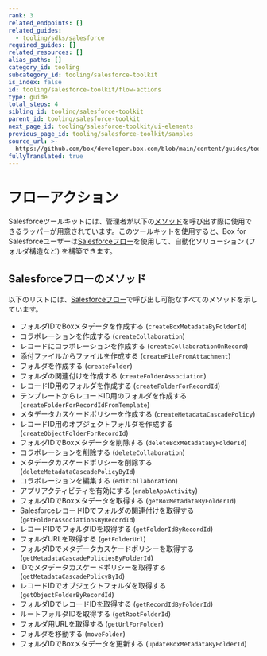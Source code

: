 ```yaml
---
rank: 3
related_endpoints: []
related_guides:
  - tooling/sdks/salesforce
required_guides: []
related_resources: []
alias_paths: []
category_id: tooling
subcategory_id: tooling/salesforce-toolkit
is_index: false
id: tooling/salesforce-toolkit/flow-actions
type: guide
total_steps: 4
sibling_id: tooling/salesforce-toolkit
parent_id: tooling/salesforce-toolkit
next_page_id: tooling/salesforce-toolkit/ui-elements
previous_page_id: tooling/salesforce-toolkit/samples
source_url: >-
  https://github.com/box/developer.box.com/blob/main/content/guides/tooling/salesforce-toolkit/flow-actions.md
fullyTranslated: true
---
```

# フローアクション

Salesforceツールキットには、管理者が以下の[メソッド][methods]を呼び出す際に使用できるラッパーが用意されています。このツールキットを使用すると、Box for Salesforceユーザーは[Salesforceフロー][Salesforce Flows]を使用して、自動化ソリューション (フォルダ構造など) を構築できます。

## Salesforceフローのメソッド

以下のリストには、[Salesforceフロー][Salesforce Flows]で呼び出し可能なすべてのメソッドを示しています。

* フォルダIDでBoxメタデータを作成する (`createBoxMetadataByFolderId`)
* コラボレーションを作成する (`createCollaboration`)
* レコードにコラボレーションを作成する (`createCollaborationOnRecord`)
* 添付ファイルからファイルを作成する (`createFileFromAttachment`)
* フォルダを作成する (`createFolder`)
* フォルダの関連付けを作成する (`createFolderAssociation`)
* レコードID用のフォルダを作成する (`createFolderForRecordId`)
* テンプレートからレコードID用のフォルダを作成する (`createFolderForRecordIdFromTemplate`)
* メタデータカスケードポリシーを作成する (`createMetadataCascadePolicy`)
* レコードID用のオブジェクトフォルダを作成する (`createObjectFolderForRecordId`)
* フォルダIDでBoxメタデータを削除する (`deleteBoxMetadataByFolderId`)
* コラボレーションを削除する (`deleteCollaboration`)
* メタデータカスケードポリシーを削除する (`deleteMetadataCascadePolicyById`)
* コラボレーションを編集する (`editCollaboration`)
* アプリアクティビティを有効にする (`enableAppActivity`)
* フォルダIDでBoxメタデータを取得する (`getBoxMetadataByFolderId`)
* SalesforceレコードIDでフォルダの関連付けを取得する (`getFolderAssociationsByRecordId`)
* レコードIDでフォルダIDを取得する (`getFolderIdByRecordId`)
* フォルダURLを取得する (`getFolderUrl`)
* フォルダIDでメタデータカスケードポリシーを取得する (`getMetadataCascadePoliciesByFolderId`)
* IDでメタデータカスケードポリシーを取得する (`getMetadataCascadePolicyById`)
* レコードIDでオブジェクトフォルダを取得する (`getObjectFolderByRecordId`)
* フォルダIDでレコードIDを取得する (`getRecordIdByFolderId`)
* ルートフォルダIDを取得する (`getRootFolderId`)
* フォルダ用URLを取得する (`getUrlForFolder`)
* フォルダを移動する (`moveFolder`)
* フォルダIDでBoxメタデータを更新する (`updateBoxMetadataByFolderId`)

[methods]: g://tooling/salesforce-toolkit/methods

[Salesforce Flows]: https://help.salesforce.com/s/articleView?id=sf.flow.htm&type=5
